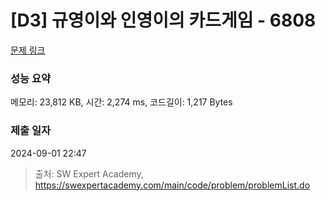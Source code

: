 # [D3] 규영이와 인영이의 카드게임 - 6808 

[문제 링크](https://swexpertacademy.com/main/code/problem/problemDetail.do?contestProbId=AWgv9va6HnkDFAW0) 

### 성능 요약

메모리: 23,812 KB, 시간: 2,274 ms, 코드길이: 1,217 Bytes

### 제출 일자

2024-09-01 22:47



> 출처: SW Expert Academy, https://swexpertacademy.com/main/code/problem/problemList.do